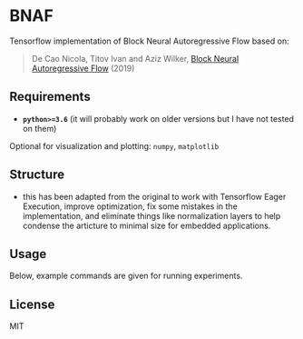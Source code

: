 # BNAF
Tensorflow implementation of Block Neural Autoregressive Flow based on:
> De Cao Nicola, Titov Ivan and Aziz Wilker, [Block Neural Autoregressive Flow](http://arxiv.org/abs/1904.04676) (2019)

## Requirements
* **``python>=3.6``** (it will probably work on older versions but I have not tested on them)

Optional for visualization and plotting: ``numpy``, ``matplotlib``

## Structure
* this has been adapted from the original to work with Tensorflow Eager Execution, improve optimization, fix some mistakes in the implementation, and eliminate things like normalization layers to help condense the articture to minimal size for embedded applications.

## Usage
Below, example commands are given for running experiments.

## License
MIT
